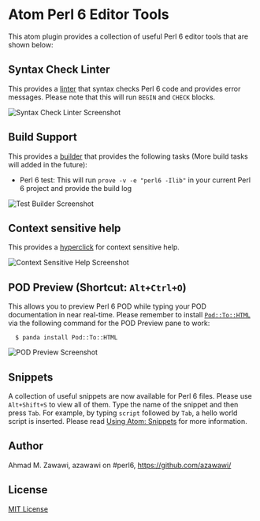 # Atom Perl 6 Editor Tools

This atom plugin provides a collection of useful Perl 6 editor tools that are
shown below:

## Syntax Check Linter

This provides a [linter](https://atom.io/packages/linter) that syntax checks
Perl 6 code and provides error messages. Please note that this will run `BEGIN`
and `CHECK` blocks.

![Syntax Check Linter Screenshot](https://raw.githubusercontent.com/azawawi/atom-perl6-editor-tools/master/screenshots/syntax-check-linter.png)

## Build Support

This provides a [builder](https://atom.io/packages/build) that
provides the following tasks (More build tasks will added in the future):

- Perl 6 test: This will run ``prove -v -e "perl6 -Ilib"`` in your current Perl
6 project and provide the build log

![Test Builder Screenshot](https://raw.githubusercontent.com/azawawi/atom-perl6-editor-tools/master/screenshots/test-runner-build-task.png)


## Context sensitive help

This provides a [hyperclick](https://atom.io/packages/hyperclick) for context
sensitive help.

![Context Sensitive Help Screenshot](https://raw.githubusercontent.com/azawawi/atom-perl6-editor-tools/master/screenshots/context_sensitive_help.gif)

## POD Preview (Shortcut: `Alt+Ctrl+O`)

This allows you to preview Perl 6 POD while typing your POD documentation in
near real-time. Please remember to install [`Pod::To::HTML`](
https://github.com/perl6/Pod-To-HTML) via the following command for the POD
Preview pane to work:
```
  $ panda install Pod::To::HTML
```

![POD Preview Screenshot](https://raw.githubusercontent.com/azawawi/atom-perl6-editor-tools/master/screenshots/pod-preview.png)

## Snippets

A collection of useful snippets are now available for Perl 6 files. Please use
`Alt+Shift+S` to view all of them. Type the name of the snippet and then press
`Tab`. For example, by typing `script` followed by `Tab`, a hello world script
is inserted. Please read [Using Atom: Snippets](
https://atom.io/docs/latest/using-atom-snippets) for more information.

## Author

Ahmad M. Zawawi, azawawi on #perl6, https://github.com/azawawi/

## License

[MIT License](LICENSE.md)
